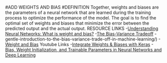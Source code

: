 #ADD WEIGHTS AND BIAS 
#DEFINITION
 Together, weights and biases are the parameters of a neural network that are learned during the training process to optimize the performance of the model. The goal is to find the optimal set of weights and biases that minimize the error between the predicted output and the actual output.
RESOURCE LINKS
-[Understanding Neural Networks: What is weight and bias?]( https://towardsdatascience.com/understanding-neural-networks-what-is-weight-and-bias-c17c7da6b9d6)
-[The Bias-Variance Tradeoff](http://scott.fortmann-roe.com/docs/BiasVariance.html)
-gentle-introduction-to-the-bias-variance-trade-off-in-machine-learning/)
-[Weight and Bias](https://wandb.ai/site)
Youtube Links
-[Integrate Weights & Biases with Keras](https://www.youtube.com/watch?v=Bsudo7jbMow)
-[Bias, Weight Initialization, and Trainable Parameters in Neural Networks and Deep Learning](https://www.youtube.com/watch?v=fDnNocWxukE)


